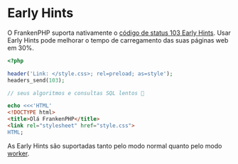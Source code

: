 # Early Hints

O FrankenPHP suporta nativamente o
[código de status 103 Early Hints](https://developer.chrome.com/blog/early-hints/).
Usar Early Hints pode melhorar o tempo de carregamento das suas páginas web em
30%.

```php
<?php

header('Link: </style.css>; rel=preload; as=style');
headers_send(103);

// seus algoritmos e consultas SQL lentos 🤪

echo <<<'HTML'
<!DOCTYPE html>
<title>Olá FrankenPHP</title>
<link rel="stylesheet" href="style.css">
HTML;
```

As Early Hints são suportadas tanto pelo modo normal quanto pelo modo
[worker](worker.md).
